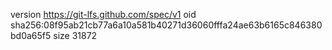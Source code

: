 version https://git-lfs.github.com/spec/v1
oid sha256:08f95ab21cb77a6a10a581b40271d36060fffa24ae63b6165c846380bd0a65f5
size 31872
